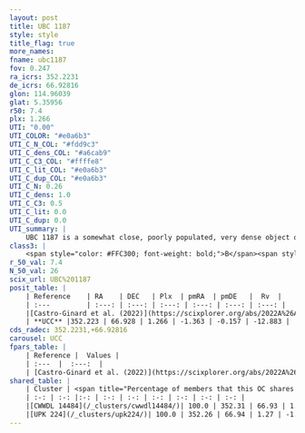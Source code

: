 ```yaml
---
layout: post
title: UBC 1187
style: style
title_flag: true
more_names: 
fname: ubc1187
fov: 0.247
ra_icrs: 352.2231
de_icrs: 66.92816
glon: 114.96039
glat: 5.35956
r50: 7.4
plx: 1.266
UTI: "0.00"
UTI_COLOR: "#e0a6b3"
UTI_C_N_COL: "#fdd9c3"
UTI_C_dens_COL: "#a6cab9"
UTI_C_C3_COL: "#ffffe8"
UTI_C_lit_COL: "#e0a6b3"
UTI_C_dup_COL: "#e0a6b3"
UTI_C_N: 0.26
UTI_C_dens: 1.0
UTI_C_C3: 0.5
UTI_C_lit: 0.0
UTI_C_dup: 0.0
UTI_summary: |
    UBC 1187 is a somewhat close, poorly populated, very dense object of intermediate C3 quality. It was recently reported in the literature.<br><br><span style="color: #99180f; font-weight: bold;">Warning: </span>This is very likely a duplicate object, which shares a large percentage of members with at least one previously reported entry.
class3: |
    <span style="color: #FFC300; font-weight: bold;">B</span><span style="color: #FFC300; font-weight: bold;">B</span>
r_50_val: 7.4
N_50_val: 26
scix_url: UBC%201187
posit_table: |
    | Reference    | RA    | DEC   | Plx  | pmRA  | pmDE   |  Rv  |
    | :---         | :---: | :---: | :---: | :---: | :---: | :---: |
    |[Castro-Ginard et al. (2022)](https://scixplorer.org/abs/2022A%26A...661A.118C) | 352.23 | 66.92 | 1.26 | -1.38 | -0.14 | -- |
    | **UCC** |352.223 | 66.928 | 1.266 | -1.363 | -0.157 | -12.883 | 
cds_radec: 352.2231,+66.92816
carousel: UCC
fpars_table: |
    | Reference |  Values |
    | :---  |  :---:  |
    | [Castro-Ginard et al. (2022)](https://scixplorer.org/abs/2022A%26A...661A.118C) | `AV=2.862, Dist=862, logAge=7.576` |
shared_table: |
    | Cluster | <span title="Percentage of members that this OC shares with the ones listed">%</span>   | RA   | DEC   | Plx   | pmRA  | pmDE  | Rv | UTI |
    | :-: | :-: |:-: | :-: | :-: | :-: | :-: | :-: | :-: |
    |[CWWDL 14484](/_clusters/cwwdl14484/)| 100.0 | 352.31 | 66.93 | 1.27 | -1.37 | -0.13 | -16.76 |0.01 |
    |[UPK 224](/_clusters/upk224/)| 100.0 | 352.26 | 66.94 | 1.27 | -1.37 | -0.16 | -16.76 |0.62 |
---
```

